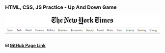 ### HTML, CSS, JS Practice - Up And Down Game

<img width=600 src="https://github.com/dhdl618/news_JS/blob/master/thumnail.png">

#### :ballot_box_with_check: <a href="https://jknewstimes.netlify.app/">GitHub Page Link</a>
